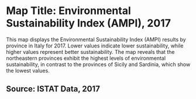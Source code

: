 # Map Title: Environmental Sustainability Index (AMPI), 2017

This map displays the Environmental Sustainability Index (AMPI) results by province in Italy for 2017. Lower values indicate lower sustainability, while higher values represent better sustainability.
The map reveals that the northeastern provinces exhibit the highest levels of environmental sustainability, in contrast to the provinces of Sicily and Sardinia, which show the lowest values.

## Source: ISTAT Data, 2017
